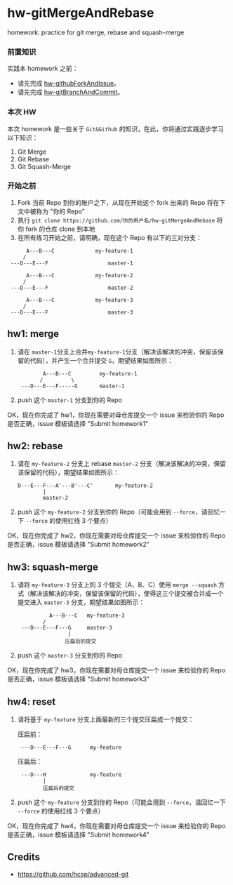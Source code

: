 # hw-gitMergeAndRebase
homework: practice for git merge, rebase and squash-merge

### 前置知识
实践本 homework 之前：
* 请先完成 [hw-githubForkAndIssue](https://github.com/SDUOJ-Team/hw-githubForkAndIssue)。
* 请先完成 [hw-gitBranchAndCommit](https://github.com/SDUOJ-Team/hw-gitBranchAndCommit)。

### 本次 HW
本次 homework 是一些关于 `Git&Github` 的知识，在此，你将通过实践逐步学习以下知识：

1. Git Merge
2. Git Rebase
3. Git Squash-Merge

### 开始之前

1. Fork 当前 Repo 到你的账户之下，从现在开始这个 fork 出来的 Repo 将在下文中被称为 "你的 Repo"
2. 执行 `git clone https://github.com/你的用户名/hw-gitMergeAndRebase` 将你 fork 的仓库 clone 到本地
3. 在所有练习开始之前，请明确，现在这个 Repo 有以下的三对分支：
```
	  A---B---C             my-feature-1
	 /
 ---D---E---F                   master-1
    
	  A---B---C             my-feature-2
	 /
 ---D---E---F                   master-2

	  A---B---C             my-feature-3
	 /
 ---D---E---F                   master-3 
```

## hw1: merge

1. 请在 `master-1`分支上合并`my-feature-1`分支（解决该解决的冲突，保留该保留的代码），并产生一个合并提交 `G`，期望结果如图所示：

    ```
            A---B---C         my-feature-1
           /         \
     ---D---E---F-----G       master-1
    ```
2. push 这个 `master-1` 分支到你的 Repo

OK，现在你完成了 hw1，你现在需要对母仓库提交一个 issue 来检验你的 Repo 是否正确，issue 模板请选择 "Submit homework1"

## hw2: rebase

1. 请在 `my-feature-2` 分支上 rebase `master-2` 分支（解决该解决的冲突，保留该保留的代码），期望结果如图所示：

    ```
    D---E---F---A'---B'---C'       my-feature-2
            |
            master-2
    ```
2. push 这个 `my-feature-2` 分支到你的 Repo（可能会用到 `--force`，请回忆一下 `--force` 的使用红线 3 个要点）

OK，现在你完成了 hw2，你现在需要对母仓库提交一个 issue 来检验你的 Repo 是否正确，issue 模板请选择 "Submit homework2"

## hw3: squash-merge

1. 请将 `my-feature-3` 分支上的 3 个提交（A、B、C）使用 `merge --squash` 方式（解决该解决的冲突，保留该保留的代码），使得这三个提交被合并成一个提交进入 `master-3` 分支，期望结果如图所示：

    ```
              A---B---C   my-feature-3
            /
     ---D---E---F---G     master-3 
                    |
                   压扁后的提交
    ```
2. push 这个 `master-3` 分支到你的 Repo

OK，现在你完成了 hw3，你现在需要对母仓库提交一个 issue 来检验你的 Repo 是否正确，issue 模板请选择 "Submit homework3"

## hw4: reset

1. 请将基于 `my-feature` 分支上面最新的三个提交压扁成一个提交：

    压扁前：
    ```
     ---D---E---F---G      my-feature
    ```
    
    压扁后：
    ```
     ---D---H              my-feature
            |
            压扁后的提交
    ```
2. push 这个 `my-feature` 分支到你的 Repo（可能会用到 `--force`，请回忆一下 `--force` 的使用红线 3 个要点）

OK，现在你完成了 hw4，你现在需要对母仓库提交一个 issue 来检验你的 Repo 是否正确，issue 模板请选择 "Submit homework4"

## Credits
* https://github.com/hcsp/advanced-git